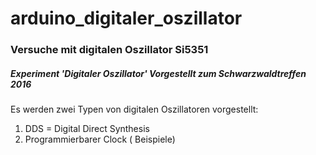 # arduino_digitaler_oszillator
### Versuche mit digitalen Oszillator Si5351
#####  Experiment 'Digitaler Oszillator'    Vorgestellt zum Schwarzwaldtreffen 2016
Es werden zwei Typen von digitalen Oszillatoren vorgestellt:
1. DDS = Digital Direct Synthesis
2. Programmierbarer Clock ( Beispiele) 
